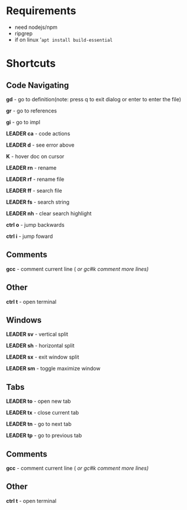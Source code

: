 # Requirements

- need nodejs/npm
- ripgrep
- if on linux '`apt install build-essential`

# Shortcuts


## Code Navigating
**gd** - go to definition(note: press q to exit dialog or enter to enter the file)

**gr** - go to references

**gi** - go to impl

**LEADER ca** - code actions

**LEADER d** - see error above 

**K** - hover doc on cursor


**LEADER rn** - rename

**LEADER rf** - rename file


**LEADER ff** - search file

**LEADER fs** - search string

**LEADER nh** - clear search highlight

**ctrl o** - jump backwards

**ctrl i** - jump foward

## Comments

**gcc** - comment current line ( *or gc#k comment more lines)*

## Other
**ctrl t** - open terminal



## Windows
**LEADER sv** - vertical split

**LEADER sh** - horizontal split

**LEADER sx** - exit window split

**LEADER sm** - toggle maximize window


## Tabs
**LEADER to** - open new tab

**LEADER tx** - close current tab

**LEADER tn** - go to next tab 

**LEADER tp** - go to previous tab


## Comments

**gcc** - comment current line ( *or gc#k comment more lines)*

## Other
**ctrl t** - open terminal

